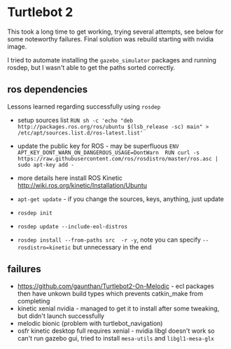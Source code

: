 # Turtlebot 2

This took a long time to get working, trying several attempts, see below for some noteworthy failures.  Final solution was rebuild starting with nvidia image.

I tried to automate installing the `gazebo_simulator` packages and running rosdep, but I wasn't able to get the paths sorted correctly.

## ros dependencies
Lessons learned regarding successfully using `rosdep`
*  setup sources list
`RUN sh -c 'echo "deb http://packages.ros.org/ros/ubuntu $(lsb_release -sc) main" > /etc/apt/sources.list.d/ros-latest.list'`

* update the public key for ROS - may be superfluous
`ENV APT_KEY_DONT_WARN_ON_DANGEROUS_USAGE=DontWarn 
RUN curl -s https://raw.githubusercontent.com/ros/rosdistro/master/ros.asc | sudo apt-key add -`

* more details here install ROS Kinetic http://wiki.ros.org/kinetic/Installation/Ubuntu

* `apt-get update` - if you change the sources, keys, anything, just update
* `rosdep init`
* `rosdep update --include-eol-distros` 
* `rosdep install --from-paths src  -r -y`, note you can specify `--rosdistro=kinetic` but  unnecessary in the end

## failures
* https://github.com/gaunthan/Turtlebot2-On-Melodic - ecl packages then have unkown build types which prevents catkin_make from completing
* kinetic xenial nvidia - managed to get it to install after some tweaking, but didn't launch successfully
* melodic bionic (problem with turtlebot_navigation)
* osfr kinetic desktop full requires xenial - nvidia libgl doesn't work so can't run gazebo gui, tried to install `mesa-utils` and `libgl1-mesa-glx`



